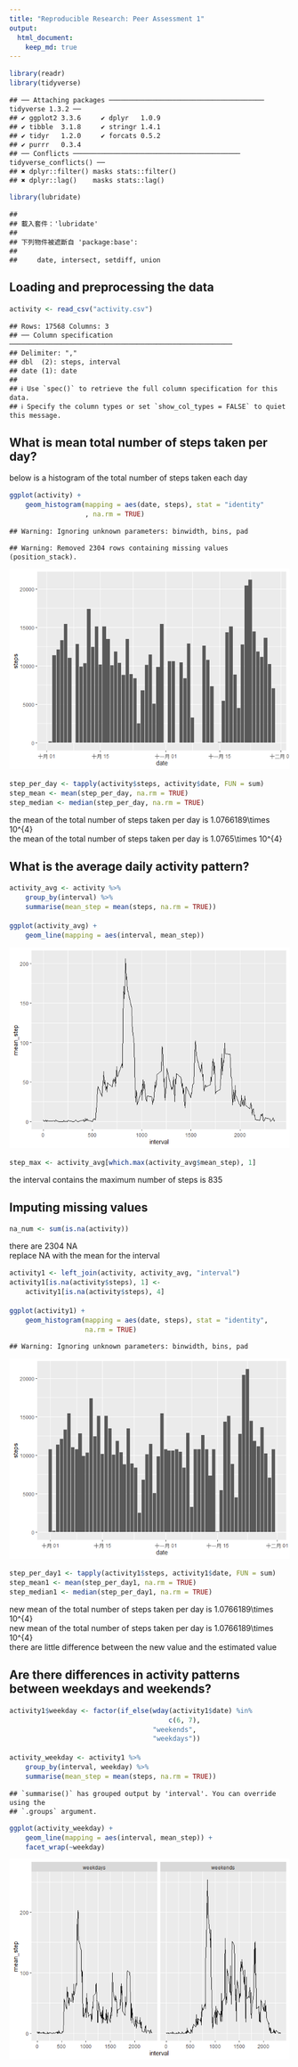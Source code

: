 ```yaml
---
title: "Reproducible Research: Peer Assessment 1"
output: 
  html_document:
    keep_md: true
---
```


```r
library(readr)
library(tidyverse)
```

```
## ── Attaching packages ─────────────────────────────────────── tidyverse 1.3.2 ──
## ✔ ggplot2 3.3.6     ✔ dplyr   1.0.9
## ✔ tibble  3.1.8     ✔ stringr 1.4.1
## ✔ tidyr   1.2.0     ✔ forcats 0.5.2
## ✔ purrr   0.3.4     
## ── Conflicts ────────────────────────────────────────── tidyverse_conflicts() ──
## ✖ dplyr::filter() masks stats::filter()
## ✖ dplyr::lag()    masks stats::lag()
```

```r
library(lubridate)
```

```
## 
## 載入套件：'lubridate'
## 
## 下列物件被遮斷自 'package:base':
## 
##     date, intersect, setdiff, union
```
## Loading and preprocessing the data

```r
activity <- read_csv("activity.csv")
```

```
## Rows: 17568 Columns: 3
## ── Column specification ────────────────────────────────────────────────────────
## Delimiter: ","
## dbl  (2): steps, interval
## date (1): date
## 
## ℹ Use `spec()` to retrieve the full column specification for this data.
## ℹ Specify the column types or set `show_col_types = FALSE` to quiet this message.
```

## What is mean total number of steps taken per day?
below is a histogram of the total number of steps taken each day

```r
ggplot(activity) +
    geom_histogram(mapping = aes(date, steps), stat = "identity"
                   , na.rm = TRUE)
```

```
## Warning: Ignoring unknown parameters: binwidth, bins, pad
```

```
## Warning: Removed 2304 rows containing missing values (position_stack).
```

![](PA1_template_files/figure-html/unnamed-chunk-3-1.png)<!-- -->

```r
step_per_day <- tapply(activity$steps, activity$date, FUN = sum)
step_mean <- mean(step_per_day, na.rm = TRUE)
step_median <- median(step_per_day, na.rm = TRUE)
```
the mean of the total number of steps taken per day is 1.0766189\times 10^{4}   
the mean of the total number of steps taken per day is 1.0765\times 10^{4}

## What is the average daily activity pattern?

```r
activity_avg <- activity %>% 
    group_by(interval) %>% 
    summarise(mean_step = mean(steps, na.rm = TRUE))

ggplot(activity_avg) +
    geom_line(mapping = aes(interval, mean_step))
```

![](PA1_template_files/figure-html/unnamed-chunk-4-1.png)<!-- -->

```r
step_max <- activity_avg[which.max(activity_avg$mean_step), 1]
```
the interval contains the maximum number of steps is 835

## Imputing missing values

```r
na_num <- sum(is.na(activity))
```
there are 2304 NA  
replace NA with the mean for the interval

```r
activity1 <- left_join(activity, activity_avg, "interval")
activity1[is.na(activity$steps), 1] <- 
    activity1[is.na(activity$steps), 4]

ggplot(activity1) +
    geom_histogram(mapping = aes(date, steps), stat = "identity",
                   na.rm = TRUE)
```

```
## Warning: Ignoring unknown parameters: binwidth, bins, pad
```

![](PA1_template_files/figure-html/unnamed-chunk-6-1.png)<!-- -->

```r
step_per_day1 <- tapply(activity1$steps, activity1$date, FUN = sum)
step_mean1 <- mean(step_per_day1, na.rm = TRUE)
step_median1 <- median(step_per_day1, na.rm = TRUE)
```
new mean of the total number of steps taken per day is 1.0766189\times 10^{4}  
new mean of the total number of steps taken per day is 1.0766189\times 10^{4}  
there are little difference between the new value and the estimated value

## Are there differences in activity patterns between weekdays and weekends?

```r
activity1$weekday <- factor(if_else(wday(activity1$date) %in% 
                                        c(6, 7),
                                    "weekends",
                                    "weekdays"))

activity_weekday <- activity1 %>% 
    group_by(interval, weekday) %>% 
    summarise(mean_step = mean(steps, na.rm = TRUE))
```

```
## `summarise()` has grouped output by 'interval'. You can override using the
## `.groups` argument.
```

```r
ggplot(activity_weekday) +
    geom_line(mapping = aes(interval, mean_step)) +
    facet_wrap(~weekday)
```

![](PA1_template_files/figure-html/unnamed-chunk-7-1.png)<!-- -->
